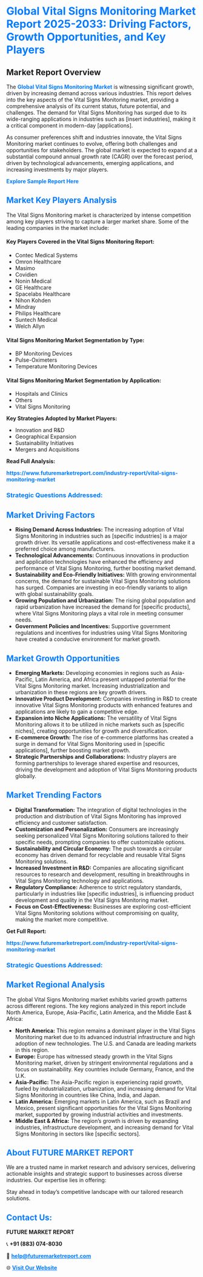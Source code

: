 <h1 style="color: #007BFF;">Global Vital Signs Monitoring Market Report 2025-2033: Driving Factors, Growth Opportunities, and Key Players</h1>

<section id="overview">
<h2>Market Report Overview</h2>
<p>The <a href="https://www.futuremarketreport.com/industry-report/vital-signs-monitoring-market" style="color: #007BFF; text-decoration: none;"><strong>Global Vital Signs Monitoring Market</strong></a> is witnessing significant growth, driven by increasing demand across various industries. This report delves into the key aspects of the Vital Signs Monitoring market, providing a comprehensive analysis of its current status, future potential, and challenges. The demand for Vital Signs Monitoring has surged due to its wide-ranging applications in industries such as [insert industries], making it a critical component in modern-day [applications].</p>
<p>As consumer preferences shift and industries innovate, the Vital Signs Monitoring market continues to evolve, offering both challenges and opportunities for stakeholders. The global market is expected to expand at a substantial compound annual growth rate (CAGR) over the forecast period, driven by technological advancements, emerging applications, and increasing investments by major players.</p>
</section>

<section id="overview">
<p><a href="https://www.futuremarketreport.com/request-sample/reportId=122766" style="color: #007BFF; text-decoration: none;"><strong>Explore Sample Report Here</strong></a></p>
</section>

<section id="key-players">
<h2 style="color: #007BFF;">Market Key Players Analysis</h2>
<p>The Vital Signs Monitoring market is characterized by intense competition among key players striving to capture a larger market share. Some of the leading companies in the market include:</p>
<h4>Key Players Covered in the Vital Signs Monitoring Report:</h4>
<ul><li>Contec Medical Systems</li><li>Omron Healthcare</li><li>Masimo</li><li>Covidien</li><li>Nonin Medical</li><li>GE Healthcare</li><li>Spacelabs Healthcare</li><li>Nihon Kohden</li><li>Mindray</li><li>Philips Healthcare</li><li>Suntech Medical</li><li>Welch Allyn</li></ul>
<h4>Vital Signs Monitoring Market Segmentation by Type:</h4>
<ul><li>BP Monitoring Devices</li><li>Pulse-Oximeters</li><li>Temperature Monitoring Devices</li></ul>

<h4>Vital Signs Monitoring Market Segmentation by Application:</h4>
<ul><li>Hospitals and Clinics</li><li>Others</li><li>Vital Signs Monitoring</li></ul>
<p><strong>Key Strategies Adopted by Market Players:</strong></p>
<ul>
<li>Innovation and R&D</li>
<li>Geographical Expansion</li>
<li>Sustainability Initiatives</li>
<li>Mergers and Acquisitions</li>
</ul>
</section>

<section>
<p><strong>Read Full Analysis: </strong></p><a href="https://www.futuremarketreport.com/industry-report/vital-signs-monitoring-market" style="color: #007BFF; text-decoration: none;"><strong>https://www.futuremarketreport.com/industry-report/vital-signs-monitoring-market</strong></a>
<h3 style="color: #007BFF;">Strategic Questions Addressed:</h3>
</section>

<section id="driving-factors">
<h2 style="color: #007BFF;">Market Driving Factors</h2>
<ul>
<li><strong>Rising Demand Across Industries:</strong> The increasing adoption of Vital Signs Monitoring in industries such as [specific industries] is a major growth driver. Its versatile applications and cost-effectiveness make it a preferred choice among manufacturers.</li>
<li><strong>Technological Advancements:</strong> Continuous innovations in production and application technologies have enhanced the efficiency and performance of Vital Signs Monitoring, further boosting market demand.</li>
<li><strong>Sustainability and Eco-Friendly Initiatives:</strong> With growing environmental concerns, the demand for sustainable Vital Signs Monitoring solutions has surged. Companies are investing in eco-friendly variants to align with global sustainability goals.</li>
<li><strong>Growing Population and Urbanization:</strong> The rising global population and rapid urbanization have increased the demand for [specific products], where Vital Signs Monitoring plays a vital role in meeting consumer needs.</li>
<li><strong>Government Policies and Incentives:</strong> Supportive government regulations and incentives for industries using Vital Signs Monitoring have created a conducive environment for market growth.</li>
</ul>
</section>

<section id="growth-opportunities">
<h2 style="color: #007BFF;">Market Growth Opportunities</h2>
<ul>
<li><strong>Emerging Markets:</strong> Developing economies in regions such as Asia-Pacific, Latin America, and Africa present untapped potential for the Vital Signs Monitoring market. Increasing industrialization and urbanization in these regions are key growth drivers.</li>
<li><strong>Innovative Product Development:</strong> Companies investing in R&D to create innovative Vital Signs Monitoring products with enhanced features and applications are likely to gain a competitive edge.</li>
<li><strong>Expansion into Niche Applications:</strong> The versatility of Vital Signs Monitoring allows it to be utilized in niche markets such as [specific niches], creating opportunities for growth and diversification.</li>
<li><strong>E-commerce Growth:</strong> The rise of e-commerce platforms has created a surge in demand for Vital Signs Monitoring used in [specific applications], further boosting market growth.</li>
<li><strong>Strategic Partnerships and Collaborations:</strong> Industry players are forming partnerships to leverage shared expertise and resources, driving the development and adoption of Vital Signs Monitoring products globally.</li>
</ul>
</section>

<section id="trending-factors">
<h2 style="color: #007BFF;">Market Trending Factors</h2>
<ul>
<li><strong>Digital Transformation:</strong> The integration of digital technologies in the production and distribution of Vital Signs Monitoring has improved efficiency and customer satisfaction.</li>
<li><strong>Customization and Personalization:</strong> Consumers are increasingly seeking personalized Vital Signs Monitoring solutions tailored to their specific needs, prompting companies to offer customizable options.</li>
<li><strong>Sustainability and Circular Economy:</strong> The push towards a circular economy has driven demand for recyclable and reusable Vital Signs Monitoring solutions.</li>
<li><strong>Increased Investment in R&D:</strong> Companies are allocating significant resources to research and development, resulting in breakthroughs in Vital Signs Monitoring technology and applications.</li>
<li><strong>Regulatory Compliance:</strong> Adherence to strict regulatory standards, particularly in industries like [specific industries], is influencing product development and quality in the Vital Signs Monitoring market.</li>
<li><strong>Focus on Cost-Effectiveness:</strong> Businesses are exploring cost-efficient Vital Signs Monitoring solutions without compromising on quality, making the market more competitive.</li>
</ul>
</section>

<section>
<p><strong>Get Full Report: </strong></p><a href="https://www.futuremarketreport.com/industry-report/vital-signs-monitoring-market" style="color: #007BFF; text-decoration: none;"><strong>https://www.futuremarketreport.com/industry-report/vital-signs-monitoring-market</strong></a>
<h3 style="color: #007BFF;">Strategic Questions Addressed:</h3>
</section>


<section id="regional-analysis">
<h2 style="color: #007BFF;">Market Regional Analysis</h2>
<p>The global Vital Signs Monitoring market exhibits varied growth patterns across different regions. The key regions analyzed in this report include North America, Europe, Asia-Pacific, Latin America, and the Middle East & Africa:</p>
<ul>
<li><strong>North America:</strong> This region remains a dominant player in the Vital Signs Monitoring market due to its advanced industrial infrastructure and high adoption of new technologies. The U.S. and Canada are leading markets in this region.</li>
<li><strong>Europe:</strong> Europe has witnessed steady growth in the Vital Signs Monitoring market, driven by stringent environmental regulations and a focus on sustainability. Key countries include Germany, France, and the U.K.</li>
<li><strong>Asia-Pacific:</strong> The Asia-Pacific region is experiencing rapid growth, fueled by industrialization, urbanization, and increasing demand for Vital Signs Monitoring in countries like China, India, and Japan.</li>
<li><strong>Latin America:</strong> Emerging markets in Latin America, such as Brazil and Mexico, present significant opportunities for the Vital Signs Monitoring market, supported by growing industrial activities and investments.</li>
<li><strong>Middle East & Africa:</strong> The region’s growth is driven by expanding industries, infrastructure development, and increasing demand for Vital Signs Monitoring in sectors like [specific sectors].</li>
</ul>
</section>

<footer>
<h2 style="color: #007BFF;">About FUTURE MARKET REPORT</h2>
<p>We are a trusted name in market research and advisory services, delivering actionable insights and strategic support to businesses across diverse industries. Our expertise lies in offering:</p>

<p>Stay ahead in today’s competitive landscape with our tailored research solutions.</p>

<h2 style="color: #007BFF;">Contact Us:</h2>
<p><strong>FUTURE MARKET REPORT</strong></p>
<p>📞 <strong>+91 (883) 074-8030</strong></p>
<p>📧 <strong><a href="mailto:help@futuremarketreport.com" style="color: #007BFF;">help@futuremarketreport.com</a></strong></p>
<p>🌐 <strong><a href="https://www.futuremarketreport.com/" style="color: #007BFF;">Visit Our Website</a></strong></p>
</footer>